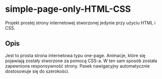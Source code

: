 # simple-page-only-HTML-CSS

Projekt prostej strony internetowej stworzonej jedynie przy użyciu HTML i CSS.


## Opis
Jest to prosta strona internetowa typu one-page. Animacje, które się pojawiają zostały stworzone za pomocą CSS-a. W ten sam sposób została zapewniona responsywność strony. Pasek nawigacyjny automatycznie dostosowuje się do szerokości.
